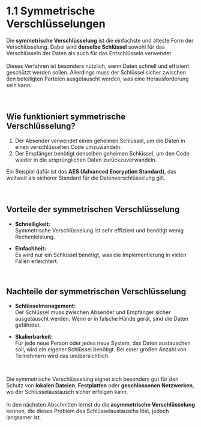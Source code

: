 # 1.1 Symmetrische Verschlüsselungen  

Die **symmetrische Verschlüsselung** ist die einfachste und älteste Form der Verschlüsselung. Dabei wird **derselbe Schlüssel** sowohl für das Verschlüsseln der Daten als auch für das Entschlüsseln verwendet.<br>  
Dieses Verfahren ist besonders nützlich, wenn Daten schnell und effizient geschützt werden sollen. Allerdings muss der Schlüssel sicher zwischen den beteiligten Parteien ausgetauscht werden, was eine Herausforderung sein kann.<br>  
<br>

## Wie funktioniert symmetrische Verschlüsselung?  

1. Der Absender verwendet einen geheimen Schlüssel, um die Daten in einen verschlüsselten Code umzuwandeln.
2. Der Empfänger benötigt denselben geheimen Schlüssel, um den Code wieder in die ursprünglichen Daten zurückzuverwandeln.<br>  

Ein Beispiel dafür ist das **AES (Advanced Encryption Standard)**, das weltweit als sicherer Standard für die Datenverschlüsselung gilt.<br>  
<br>

## Vorteile der symmetrischen Verschlüsselung  

- **Schnelligkeit:**  
  Symmetrische Verschlüsselung ist sehr effizient und benötigt wenig Rechenleistung.<br>  

- **Einfachheit:**  
  Es wird nur ein Schlüssel benötigt, was die Implementierung in vielen Fällen erleichtert.<br>  
<br>

## Nachteile der symmetrischen Verschlüsselung  

- **Schlüsselmanagement:**  
  Der Schlüssel muss zwischen Absender und Empfänger sicher ausgetauscht werden. Wenn er in falsche Hände gerät, sind die Daten gefährdet.<br>  

- **Skalierbarkeit:**  
  Für jede neue Person oder jedes neue System, das Daten austauschen soll, wird ein eigener Schlüssel benötigt. Bei einer großen Anzahl von Teilnehmern wird das unübersichtlich.<br>  
<br>

Die symmetrische Verschlüsselung eignet sich besonders gut für den Schutz von **lokalen Dateien**, **Festplatten** oder **geschlossenen Netzwerken**, wo der Schlüsselaustausch sicher erfolgen kann.<br>  
In den nächsten Abschnitten lernst du die **asymmetrische Verschlüsselung** kennen, die dieses Problem des Schlüsselaustauschs löst, jedoch langsamer ist.<br>
